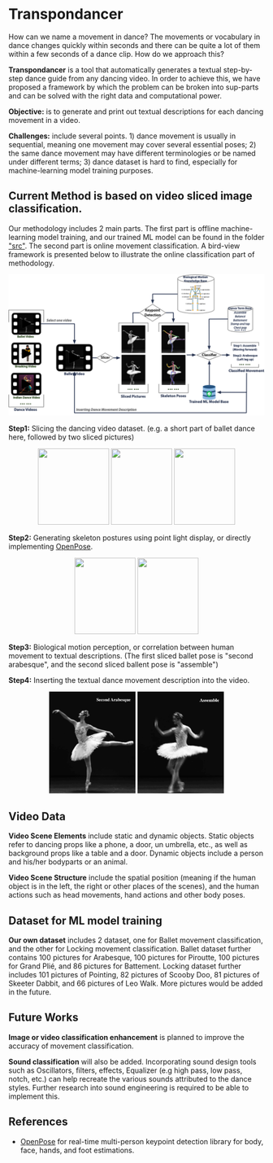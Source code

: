 # Transpondancer

How can we name a movement in dance? The movements or vocabulary in dance changes quickly within seconds and there can be quite a lot of them within a few seconds of a dance clip. How do we approach this?

**Transpondancer** is a tool that automatically generates a textual step-by-step dance guide from any dancing video. In order to achieve this, we have proposed a framework by which the problem can be broken into sup-parts and can be solved with the right data and computational power. 

**Objective:** is to generate and print out textual descriptions for each dancing movement in a video. 

**Challenges:** include several points. 1) dance movement is usually in sequential, meaning one movement may cover several essential poses; 2) the same dance movement may have different terminologies or be named under different terms; 3) dance dataset is hard to find, especially for machine-learning model training purposes. 

## Current Method is based on video sliced image classification. 

Our methodology includes 2 main parts. The first part is offline machine-learning model training, and our trained ML model can be found in the folder ["src"](https://github.com/Yuni0217/Transpondancer/tree/main/src). The second part is online movement classification. A bird-view framework is presented below to illustrate the online classification part of methodology.
<p align="center">
<img src="https://github.com/Yuni0217/Transpondancer/blob/main/Figures/OnlineClassification.png" alt="System" width="650px">
</p>

**Step1:** Slicing the dancing video dataset. (e.g. a short part of ballet dance here, followed by two sliced pictures)
<p align="center">
<img src="https://github.com/Yuni0217/Transpdance/blob/main/Figures/ballet.gif" width="140" height="150"> <img src="https://github.com/Yuni0217/Transpdance/blob/main/Figures/balletslice1.png" width="120" height="150"> <img src="https://github.com/Yuni0217/Transpdance/blob/main/Figures/balletslice2.png" width="120" height="150">
</p>

**Step2:** Generating skeleton postures using point light display, or directly implementing [OpenPose](https://github.com/CMU-Perceptual-Computing-Lab/openpose). 
<p align="center">
<img src="https://github.com/Yuni0217/Transpdance/blob/main/Figures/balletedited1.png" width="120" height="150"> <img src="https://github.com/Yuni0217/Transpdance/blob/main/Figures/balletedited2.png" width="120" height="150">
</p>

**Step3:** Biological motion perception, or correlation between human movement to textual descriptions. (The first sliced ballet pose is "second arabesque", and the second sliced ballent pose is "assemble")

**Step4:** Inserting the textual dance movement description into the video.
<p align="center">
<img src="https://github.com/Yuni0217/Transpondancer/blob/main/Figures/balletNamed1.png" width="170" height="200"> <img src="https://github.com/Yuni0217/Transpondancer/blob/main/Figures/balletNamed2.png" width="170" height="200">
</p>

## Video Data

**Video Scene Elements** include static and dynamic objects. Static objects refer to dancing props like a phone, a door, un umbrella, etc., as well as background props like a table and a door. Dynamic objects include a person and his/her bodyparts or an animal. 

**Video Scene Structure** include the spatial position (meaning if the human object is in the left, the right or other places of the scenes), and the human actions such as head movements, hand actions and other body poses. 

## Dataset for ML model training

**Our own dataset** includes 2 dataset, one for Ballet movement classification, and the other for Locking movement classification. Ballet dataset further contains 100 pictures for Arabesque, 100 pictures for Piroutte, 100 pictures for Grand Plié, and 86 pictures for Battement. Locking dataset further includes 101 pictures of Pointing, 82 pictures of Scooby Doo, 81 pictures of Skeeter Dabbit, and 66 pictures of Leo Walk. More pictures would be added in the future. 

## Future Works

**Image or video classification enhancement** is planned to improve the accuracy of movement classification. 

**Sound classification** will also be added. Incorporating sound design tools such as Oscillators, filters, effects, Equalizer (e.g high pass, low pass, notch, etc.) can help recreate the various sounds attributed to the dance styles. Further research into sound engineering is required to be able to implement this. 

## References

* [OpenPose](https://github.com/CMU-Perceptual-Computing-Lab/openpose) for real-time multi-person keypoint detection library for body, face, hands, and foot estimations.
